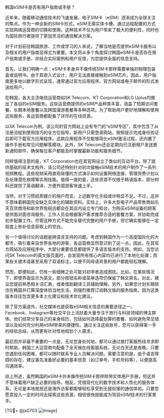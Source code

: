 韩国eSIM卡是否有用户指南或手册？

近年来，随着移动通信技术的飞速发展，电子SIM卡（eSIM）逐渐成为全球关注的焦点。作为一种全新的SIM卡形式，eSIM无需实体卡槽，通过远程配置的方式实现网络运营商的切换和使用。这种技术不仅为用户带来了极大的便利性，同时也为国际旅行者提供了更加灵活的通信解决方案。

对于计划前往韩国旅游、工作或学习的人来说，了解当地是否提供eSIM卡服务以及相关的用户指南显得尤为重要。本文将从多个角度探讨韩国eSIM卡是否存在用户指南或手册，并结合实际案例和用户反馈，为您提供全面的信息支持。

首先，让我们明确一点：eSIM卡本身并不像传统SIM卡那样需要单独的物理包装盒或说明书。由于其嵌入式设计，用户无法直接接触到eSIM芯片。因此，用户指南更多地以数字形式呈现，通常通过官方应用程序、官方网站或电子邮件的形式发送给用户。

在韩国，各大主流电信运营商如SK Telecom、KT Corporation和LG Uplus均推出了各自的eSIM服务。这些运营商提供的eSIM产品种类丰富，涵盖了短期访问套餐、长期本地套餐以及跨国漫游套餐等多种选项。为了帮助用户更好地理解和使用这些服务，各运营商都配备了详尽的在线资源。

以SK Telecom为例，该公司的官方网站上设有专门的“eSIM专区”，其中包含了从注册流程到使用技巧的全方位指导。新用户只需登录网站，按照提示完成身份验证后即可下载官方应用程序。这款应用程序不仅能够简化eSIM激活过程，还内置了操作手册和常见问题解答模块。此外，SK Telecom还会定期向已注册用户发送更新通知邮件，确保每位客户都能及时掌握最新功能和服务细节。

同样值得注意的是，KT Corporation也在其官网设立了类似的互动平台。除了提供基础的技术文档外，该公司还特别针对初次接触eSIM技术的用户制作了一系列视频教程。这些视频采用直观易懂的方式演示如何设置网络连接、管理资费计划以及处理潜在故障等实用技能。值得一提的是，这些资源不仅限于韩语版本，部分材料还提供了英语翻译，方便外国游客快速上手。

当然，对于习惯纸质媒介的用户而言，上述数字化手段或许稍显不足。不过，这并不意味着韩国完全缺乏实体化的辅助资料。实际上，许多大型电子产品零售商如乐天百货商场和新世界免税店都会在其店内设立专门柜台，为购买eSIM设备的顾客提供面对面咨询服务。工作人员会根据客户需求推荐合适的套餐方案，并协助完成初步配置工作。尽管这种方式不能完全替代完整的用户手册，但它确实能够在一定程度上弥补信息获取上的空白。

另一个值得讨论的话题是跨语言支持的问题。考虑到韩国作为一个高度国际化的大都市，吸引着来自世界各地的游客，各运营商显然意识到了这一点。因此，在其官方网站及应用程序中，大部分重要信息都提供了多语言版本的支持。例如，当您访问SK Telecom的英文版页面时，会发现所有核心内容均已进行了本地化处理；而某些关键术语甚至采用了双语标注，以便不同母语背景的用户都能轻松理解。

然而，即便如此，仍有一些细微之处可能对初学者造成困扰。比如，在某些情况下，即使界面显示为英文，部分按钮名称或菜单选项仍保留了韩文原名。对此，建议您提前熟悉相关词汇表，或者借助翻译工具辅助理解。另外，如果您计划长期居住在韩国并打算深度体验当地生活，则强烈推荐订阅韩文版的服务指南，因为这类版本往往包含更多本土化建议和技术优化建议。

除了官方渠道外，社交媒体也是获取eSIM相关信息的重要途径之一。Facebook、Instagram等社交平台上活跃着大量专注于旅行与科技领域的博主群体。他们经常分享自己的亲身经历，包括如何选择最划算的套餐、如何避免常见错误以及如何充分利用eSIM带来的便捷性。通过关注这些账号，您可以获得第一手的经验总结，从而更有针对性地规划个人需求。

最后但并非最不重要的一点是，无论您身处何地，都可以通过拨打客服热线寻求即时帮助。韩国三大运营商均配备了全天候在线客服系统，无论白天还是夜晚，只要您遇到任何困难，都可以随时联系专业人员解决问题。需要注意的是，由于语言障碍的存在，建议事先准备好必要的基本信息（如订单号、手机号码等），以便提高沟通效率。

综上所述，虽然韩国的eSIM卡并未像传统SIM卡那样附带实体用户手册，但这并不意味着用户缺乏必要的指导。相反，凭借现代化的数字技术和人性化的服务体系，无论是本地居民还是海外访客都能够轻松享受到无缝衔接的通信体验。只要您愿意投入一定的时间去探索这些资源，相信很快就能成为驾驭eSIM技术的行家里手。

[TG💪+ @jx0703 ![Image](https://github.com/user-attachments/assets/dbca1d08-cadb-493c-b0ec-ad6f7a83f270)]